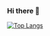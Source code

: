 ### Hi there 👋

<!--
**jadonharsh109/jadonharsh109** is a ✨ _special_ ✨ repository because its `README.md` (this file) appears on your GitHub profile.

Here are some ideas to get you started:

- 🔭 I’m currently working on ... HCLTech
- 🌱 I’m currently learning ... Linux, Devops
- 👯 I’m looking to collaborate on ... IAAC 
- 📫 How to reach me: ... LinkedIn
-->

[![Top Langs](https://github-readme-stats.vercel.app/api/top-langs/?username=jadonharsh109&layout=compact)](https://github.com/jadonharsh109/github-readme-stats)
